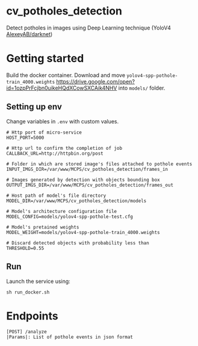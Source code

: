 # cv_potholes_detection
Detect potholes in images using Deep Learning technique (YoloV4 [AlexeyAB/darknet](https://github.com/AlexeyAB/darknet))

# Getting started
Build the docker container.
Download and move `yolov4-spp-pothole-train_4000.weights` https://drive.google.com/open?id=1ozpPrFcjbn0uikeHQdXCowSXCAik4NHV into `models/` folder.

## Setting up env
Change variables in `.env` with custom values.
```
# Http port of micro-service
HOST_PORT=5000

# Http url to confirm the completion of job
CALLBACK_URL=http://httpbin.org/post

# Folder in which are stored image's files attached to pothole events
INPUT_IMGS_DIR=/var/www/MCPS/cv_potholes_detection/frames_in

# Images generated by detection with objects bounding box
OUTPUT_IMGS_DIR=/var/www/MCPS/cv_potholes_detection/frames_out

# Host path of model's file directory
MODEL_DIR=/var/www/MCPS/cv_potholes_detection/models

# Model's architecture configuration file
MODEL_CONFIG=models/yolov4-spp-pothole-test.cfg

# Model's pretained weights
MODEL_WEIGHT=models/yolov4-spp-pothole-train_4000.weights

# Discard detected objects with probability less than 
THRESHOLD=0.55
```
## Run
Launch the service using:
```
sh run_docker.sh
```

# Endpoints
```
[POST] /analyze
|Params|: List of pothole events in json format
```






